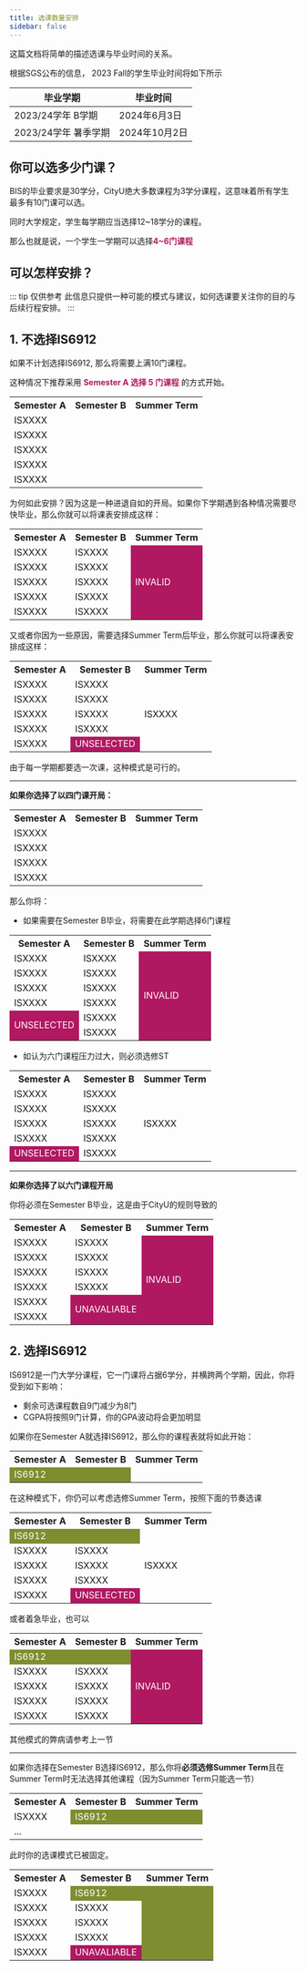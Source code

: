 ```yaml
---
title: 选课数量安排
sidebar: false
---
```


这篇文档将简单的描述选课与毕业时间的关系。

根据SGS公布的信息， 2023 Fall的学生毕业时间将如下所示

| 毕业学期             | 毕业时间      |
| -------------------- | ------------- |
| 2023/24学年 B学期    | 2024年6月3日  |
| 2023/24学年 暑季学期 | 2024年10月2日 |

## 你可以选多少门课？

BIS的毕业要求是30学分，CityU绝大多数课程为3学分课程，这意味着所有学生最多有10门课可以选。

同时大学规定，学生每学期应当选择12~18学分的课程。

那么也就是说，一个学生一学期可以选择<font color = #b01861>**4~6门课程**</font>

## 可以怎样安排？

::: tip 仅供参考
此信息只提供一种可能的模式与建议，如何选课要关注你的目的与后续行程安排。
:::

## 1. 不选择IS6912

如果不计划选择IS6912, 那么将需要上满10门课程。

这种情况下推荐采用 **<font color = #b01861> Semester A 选择 5 门课程</font>** 的方式开始。

<table>
    <tr>
        <th>Semester A</th>
        <th>Semester B</th>
        <th>Summer Term</th>
    </tr>
    <tr>
        <td>ISXXXX</td>
    </tr>
    <tr>
        <td>ISXXXX</td>
    </tr>
    <tr>
        <td>ISXXXX</td>
    </tr>
    <tr>
        <td>ISXXXX</td>
    </tr>
    <tr>
        <td>ISXXXX</td>
    </tr>
</table>

为何如此安排？因为这是一种进退自如的开局。如果你下学期遇到各种情况需要尽快毕业，那么你就可以将课表安排成这样：

<table>
    <tr>
        <th>Semester A</th>
        <th>Semester B</th>
        <th>Summer Term</th>
    </tr>
    <tr>
        <td>ISXXXX</td>
        <td>ISXXXX</td>
        <td rowspan=5 bgcolor="#b01861">
            <font color="white">INVALID</font>
        </td>
    </tr>
    <tr>
        <td>ISXXXX</td>
        <td>ISXXXX</td>
    </tr>
    <tr>
        <td>ISXXXX</td>
        <td>ISXXXX</td>
    </tr>
    <tr>
        <td>ISXXXX</td>
        <td>ISXXXX</td>
    </tr>
    <tr>
        <td>ISXXXX</td>
        <td>ISXXXX</td>
    </tr>
</table>

又或者你因为一些原因，需要选择Summer Term后毕业，那么你就可以将课表安排成这样：

<table>
    <tr>
        <th>Semester A</th>
        <th>Semester B</th>
        <th>Summer Term</th>
    </tr>
    <tr>
        <td>ISXXXX</td>
        <td>ISXXXX</td>
        <td rowspan=5>ISXXXX</td>
    </tr>
    <tr>
        <td>ISXXXX</td>
        <td>ISXXXX</td>
    </tr>
    <tr>
        <td>ISXXXX</td>
        <td>ISXXXX</td>
    </tr>
    <tr>
        <td>ISXXXX</td>
        <td>ISXXXX</td>
    </tr>
    <tr>
        <td>ISXXXX</td>
        <td bgcolor="#b01861">
            <font color="white">UNSELECTED</font>
        </td>
    </tr>
</table>

由于每一学期都要选一次课，这种模式是可行的。

<hr>

**如果你选择了以四门课开局：**
<table>
    <tr>
        <th>Semester A</th>
        <th>Semester B</th>
        <th>Summer Term</th>
    </tr>
    <tr>
        <td>ISXXXX</td>
    </tr>
    <tr>
        <td>ISXXXX</td>
    </tr>
    <tr>
        <td>ISXXXX</td>
    </tr>
    <tr>
        <td>ISXXXX</td>
    </tr>
</table>

那么你将：

- 如果需要在Semester B毕业，将需要在此学期选择6门课程

<table id=1>
    <tr>
        <th>Semester A</th>
        <th>Semester B</th>
        <th>Summer Term</th>
    </tr>
    <tr>
        <td>ISXXXX</td>
        <td>ISXXXX</td>
        <td rowspan=6 bgcolor="#b01861">
            <font color="white">INVALID</font>
        </td>
    </tr>
    <tr>
        <td>ISXXXX</td>
        <td>ISXXXX</td>
    </tr>
    <tr>
        <td>ISXXXX</td>
        <td>ISXXXX</td>
    </tr>
    <tr>
        <td>ISXXXX</td>
        <td>ISXXXX</td>
    </tr>
    <tr>
        <td rowspan=2 bgcolor="#b01861">
            <font color="white">UNSELECTED</font>
        </td>
        <td>ISXXXX</td>
    </tr>
    <tr>
        <td>ISXXXX</td>
    </tr>
</table>

- 如认为六门课程压力过大，则必须选修ST

<table id=2>
    <tr>
        <th>Semester A</th>
        <th>Semester B</th>
        <th>Summer Term</th>
    </tr>
    <tr>
        <td>ISXXXX</td>
        <td>ISXXXX</td>
        <td rowspan=6>ISXXXX</td>
    </tr>
    <tr>
        <td>ISXXXX</td>
        <td>ISXXXX</td>
    </tr>
    <tr>
        <td>ISXXXX</td>
        <td>ISXXXX</td>
    </tr>
    <tr>
        <td>ISXXXX</td>
        <td>ISXXXX</td>
    </tr>
    <tr>
        <td bgcolor="#b01861">
            <font color="white">UNSELECTED</font>
        </td>
        <td>ISXXXX</td>
    </tr>
</table>

<hr>

**如果你选择了以六门课程开局**

你将必须在Semester B毕业，这是由于CityU的规则导致的

<table id=3>
    <tr>
        <th>Semester A</th>
        <th>Semester B</th>
        <th>Summer Term</th>
    </tr>
    <tr>
        <td>ISXXXX</td>
        <td>ISXXXX</td>
        <td rowspan=6 bgcolor="#b01861">
            <font color="white">INVALID</font>
        </td>
    </tr>
    <tr>
        <td>ISXXXX</td>
        <td>ISXXXX</td>
    </tr>
    <tr>
        <td>ISXXXX</td>
        <td>ISXXXX</td>
    </tr>
    <tr>
        <td>ISXXXX</td>
        <td>ISXXXX</td>
    </tr>
    <tr>
        <td>ISXXXX</td>
        <td rowspan=2 bgcolor="#b01861">
            <font color="white">UNAVALIABLE</font>
        </td>
    </tr>
    <tr>
        <td>ISXXXX</td>
    </tr>
</table>

## 2. 选择IS6912

IS6912是一门大学分课程，它一门课将占据6学分，并横跨两个学期，因此，你将受到如下影响：

- 剩余可选课程数自9门减少为8门
- CGPA将按照9门计算，你的GPA波动将会更加明显

如果你在Semester A就选择IS6912，那么你的课程表就将如此开始：
<table>
    <tr>
        <th>Semester A</th>
        <th>Semester B</th>
        <th>Summer Term</th>
    </tr>
    <tr>
        <td colspan=2 bgcolor="#7e8d30">
            <font color="white">IS6912</font>
        </td>
    </tr>
</table>

在这种模式下，你仍可以考虑选修Summer Term，按照下面的节奏选课
<table id=4>
    <tr>
        <th>Semester A</th>
        <th>Semester B</th>
        <th>Summer Term</th>
    </tr>
    <tr>
        <td colspan=2 bgcolor="#7e8d30">
            <font color="white">IS6912</font>
        </td>
        <td rowspan=5>ISXXXX</td>
    </tr>
    <tr>
        <td>ISXXXX</td>
        <td>ISXXXX</td>
    </tr>
    <tr>
        <td>ISXXXX</td>
        <td>ISXXXX</td>
    </tr>
    <tr>
        <td>ISXXXX</td>
        <td>ISXXXX</td>
    </tr>
    <tr>
        <td>ISXXXX</td>
        <td bgcolor="#b01861">
            <font color="white">UNSELECTED</font>
        </td>
    </tr>
</table>

或者着急毕业，也可以

<table id=5>
    <tr>
        <th>Semester A</th>
        <th>Semester B</th>
        <th>Summer Term</th>
    </tr>
    <tr>
        <td colspan=2 bgcolor="#7e8d30">
            <font color="white">IS6912</font>
        </td>
        <td rowspan=5 bgcolor="#b01861">
            <font color="white">INVALID</font>
        </td>
    </tr>
    <tr>
        <td>ISXXXX</td>
        <td>ISXXXX</td>
    </tr>
    <tr>
        <td>ISXXXX</td>
        <td>ISXXXX</td>
    </tr>
    <tr>
        <td>ISXXXX</td>
        <td>ISXXXX</td>
    </tr>
    <tr>
        <td>ISXXXX</td>
        <td>ISXXXX</td>
    </tr>
</table>

其他模式的弊病请参考上一节

<hr>

如果你选择在Semester B选择IS6912，那么你将**必须选修Summer Term**且在Summer Term时无法选择其他课程（因为Summer Term只能选一节）

<table>
    <tr>
        <th>Semester A</th>
        <th>Semester B</th>
        <th>Summer Term</th>
    </tr>
    <tr>
    <td>ISXXXX</td>
        <td colspan=2 bgcolor="#7e8d30">
            <font color="white">IS6912</font>
        </td>
    </tr>
    <tr>
        <td>...</td>
    </tr>
</table>

此时你的选课模式已被固定。
<table>
    <tr>
        <th>Semester A</th>
        <th>Semester B</th>
        <th>Summer Term</th>
    </tr>
    <tr>
    <td>ISXXXX</td>
    <td bgcolor="#7e8d30">
        <font color="white">IS6912</font>
    </td>
    <td rowspan=5 bgcolor="#7e8d30"></td>
    </tr>
    <tr>
        <td>ISXXXX</td>
        <td>ISXXXX</td>
    </tr>
        <tr>
        <td>ISXXXX</td>
        <td>ISXXXX</td>
    </tr>
        <tr>
        <td>ISXXXX</td>
        <td>ISXXXX</td>
    </tr>
        <tr>
        <td>ISXXXX</td>
        <td bgcolor="#b01861">
            <font color="white">UNAVALIABLE</font>
        </td>
    </tr>
</table>
